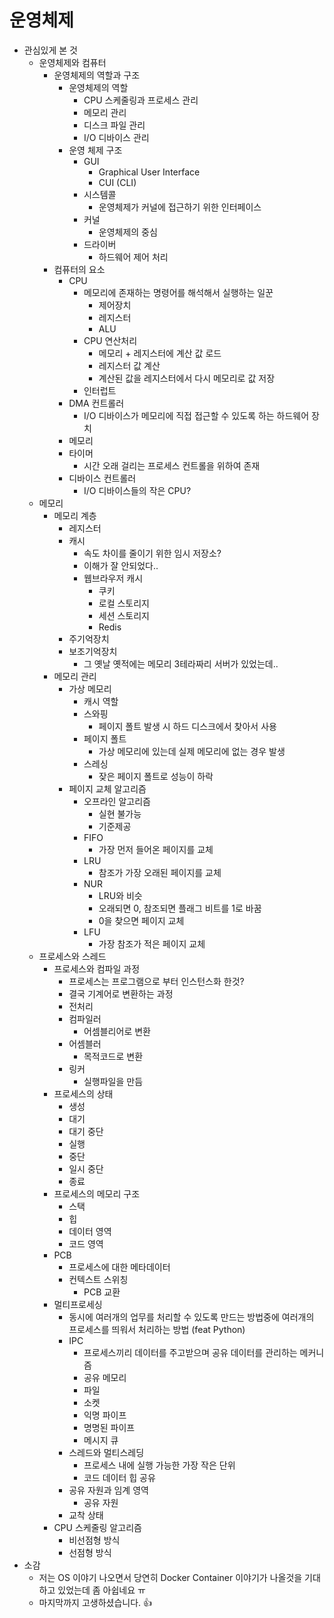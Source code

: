 # 운영체제
* 관심있게 본 것
    * 운영체제와 컴퓨터
        * 운영체제의 역할과 구조
            * 운영체제의 역할
                * CPU 스케줄링과 프로세스 관리
                * 메모리 관리
                * 디스크 파일 관리
                * I/O 디바이스 관리
            * 운영 체제 구조
                * GUI
                    * Graphical User Interface
                    * CUI (CLI)
                * 시스템콜
                    * 운영체제가 커널에 접근하기 위한 인터페이스
                * 커널
                    * 운영체제의 중심
                * 드라이버
                    * 하드웨어 제어 처리
        * 컴퓨터의 요소
            * CPU
                * 메모리에 존재하는 명령어를 해석해서 실행하는 일꾼
                    * 제어장치
                    * 레지스터
                    * ALU
                * CPU 연산처리
                    * 메모리 + 레지스터에 계산 값 로드
                    * 레지스터 값 계산
                    * 계산된 값을 레지스터에서 다시 메모리로 값 저장
                * 인터럽트
            * DMA 컨트롤러
                * I/O 디바이스가 메모리에 직접 접근할 수 있도록 하는 하드웨어 장치
            * 메모리
            * 타이머
                * 시간 오래 걸리는 프로세스 컨트롤을 위하여 존재
            * 디바이스 컨트롤러
                * I/O 디바이스들의 작은 CPU?
    * 메모리
        * 메모리 계층
            * 레지스터
            * 캐시
                * 속도 차이를 줄이기 위한 임시 저장소?
                * 이해가 잘 안되었다..
                * 웹브라우저 캐시
                    * 쿠키
                    * 로컬 스토리지
                    * 세션 스토리지
                    * Redis
            * 주기억장치
            * 보조기억장치
                * 그 옛날 옛적에는 메모리 3테라짜리 서버가 있었는데..
        * 메모리 관리
            * 가상 메모리
                * 캐시 역할
                * 스와핑
                    * 페이지 폴트 발생 시 하드 디스크에서 찾아서 사용
                * 페이지 폴트
                    * 가상 메모리에 있는데 실제 메모리에 없는 경우 발생
                * 스레싱
                    * 잦은 페이지 폴트로 성능이 하락
            * 페이지 교체 알고리즘
                * 오프라인 알고리즘
                    * 실현 불가능
                    * 기준제공
                * FIFO
                    * 가장 먼저 들어온 페이지를 교체
                * LRU
                    * 참조가 가장 오래된 페이지를 교체
                * NUR
                    * LRU와 비슷
                    * 오래되면 0, 참조되면 플래그 비트를 1로 바꿈
                    * 0을 찾으면 페이지 교체
                * LFU
                    * 가장 참조가 적은 페이지 교체
    * 프로세스와 스레드
        * 프로세스와 컴파일 과정
            * 프로세스는 프로그램으로 부터 인스턴스화 한것?
            * 결국 기계어로 변환하는 과정
            * 전처리
            * 컴파일러
                * 어셈블리어로 변환
            * 어셈블러
                * 목적코드로 변환
            * 링커
                * 실행파일을 만듬
        * 프로세스의 상태
            * 생성
            * 대기
            * 대기 중단
            * 실행
            * 중단
            * 일시 중단
            * 종료
        * 프로세스의 메모리 구조
            * 스택
            * 힙
            * 데이터 영역
            * 코드 영역
        * PCB
            * 프로세스에 대한 메타데이터
            * 컨텍스트 스위칭
                * PCB 교환
        * 멀티프로세싱
            * 동시에 여러개의 업무를 처리할 수 있도록 만드는 방법중에 여러개의 프로세스를 띄워서 처리하는 방법 (feat Python)
            * IPC
                * 프로세스끼리 데이터를 주고받으며 공유 데이터를 관리하는 메커니즘
                * 공유 메모리
                * 파일
                * 소켓
                * 익명 파이프
                * 명명된 파이프
                * 메시지 큐
            * 스레드와 멀티스레딩
                * 프로세스 내에 실행 가능한 가장 작은 단위
                * 코드 데이터 힙 공유
            * 공유 자원과 임계 영역
                * 공유 자원
            * 교착 상태
        * CPU 스케줄링 알고리즘
            * 비선점형 방식
            * 선점형 방식
* 소감
    * 저는 OS 이야기 나오면서 당연히 Docker Container 이야기가 나올것을 기대하고 있었는데 좀 아쉽네요 ㅠ
    * 마지막까지 고생하셨습니다. 👍